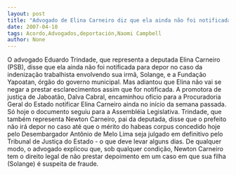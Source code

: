 ```yaml
---
layout: post
title: "Advogado de Elina Carneiro diz que ela ainda não foi notificada para depor sobre acordo suspeito"
date: 2007-04-10
tags: Acordo,Advogados,deportación,Naomi Campbell
author: None
---
```

O advogado Eduardo Trindade, que representa a deputada Elina Carneiro (PSB), disse que ela ainda não foi notificada para depor no caso da indenização trabalhista envolvendo sua irmã, Solange, e a Fundação Yapoatan, órgão do governo municipal.
Mas adiantou que Elina não vai se negar a prestar esclarecimentos assim que for notificada.
A promotora de justiça de Jaboatão, Dalva Cabral, encaminhou ofício para a Procuradoria Geral do Estado notificar Elina Carneiro ainda no início da semana passada. Só hoje o documento seguiu para a Assembléia Legislativa.
Trindade, que também representa Newton Carneiro, pai da deputada, disse que o prefeito não irá depor no caso até que o mérito do habeas corpus concedido hoje pelo Desembargador Antônio de Melo Lima seja julgado em definitivo pelo Tribunal de Justiça do Estado - o que deve levar alguns dias.
De qualquer modo, o advogado explicou que, sob qualquer condição, Newton Carneiro tem o direito legal de não prestar depoimento em um caso em que sua filha (Solange) é suspeita de fraude. 